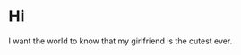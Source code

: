 <!-- ---
layout: blog
istop: true
title: "Education and breaking into Machine Learning"
background-image: https://i.ibb.co/xY2vx3Y/ml-graduate-school.png
date:  2020-09-11
category: PhD
thumb: graduation
latest: true
tags:
- PhD
- Graduate School
- Machine Learning
- Artificial Intelligence
--- -->

# Hi

I want the world to know that my girlfriend is the cutest ever.